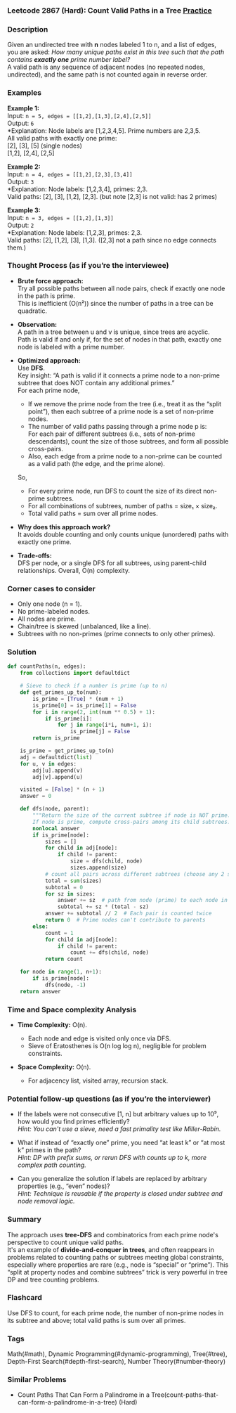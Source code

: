 ### Leetcode 2867 (Hard): Count Valid Paths in a Tree [Practice](https://leetcode.com/problems/count-valid-paths-in-a-tree)

### Description  
Given an undirected tree with **n** nodes labeled 1 to n, and a list of edges, you are asked: *How many unique paths exist in this tree such that the path contains **exactly one** prime number label?*  
A valid path is any sequence of adjacent nodes (no repeated nodes, undirected), and the same path is not counted again in reverse order.

### Examples  

**Example 1:**  
Input: `n = 5, edges = [[1,2],[1,3],[2,4],[2,5]]`  
Output: `6`  
*Explanation: Node labels are [1,2,3,4,5]. Prime numbers are 2,3,5.  
All valid paths with exactly one prime:  
[2], [3], [5] (single nodes)  
[1,2], [2,4], [2,5]

**Example 2:**  
Input: `n = 4, edges = [[1,2],[2,3],[3,4]]`  
Output: `3`  
*Explanation: Node labels: [1,2,3,4], primes: 2,3.  
Valid paths: [2], [3], [1,2], [2,3]. (but note [2,3] is not valid: has 2 primes)

**Example 3:**  
Input: `n = 3, edges = [[1,2],[1,3]]`  
Output: `2`  
*Explanation: Node labels: [1,2,3], primes: 2,3.  
Valid paths: [2], [1,2], [3], [1,3]. ([2,3] not a path since no edge connects them.)

### Thought Process (as if you’re the interviewee)  

- **Brute force approach:**  
  Try all possible paths between all node pairs, check if exactly one node in the path is prime.  
  This is inefficient (O(n²)) since the number of paths in a tree can be quadratic.

- **Observation:**  
  A path in a tree between u and v is unique, since trees are acyclic.  
  Path is valid if and only if, for the set of nodes in that path, exactly one node is labeled with a prime number.

- **Optimized approach:**  
  Use **DFS**.  
  Key insight: “A path is valid if it connects a prime node to a non-prime subtree that does NOT contain any additional primes.”  
  For each prime node,  
    - If we remove the prime node from the tree (i.e., treat it as the “split point”), then each subtree of a prime node is a set of non-prime nodes.  
    - The number of valid paths passing through a prime node p is:  
      For each pair of different subtrees (i.e., sets of non-prime descendants), count the size of those subtrees, and form all possible cross-pairs.  
    - Also, each edge from a prime node to a non-prime can be counted as a valid path (the edge, and the prime alone).

  So,  
    - For every prime node, run DFS to count the size of its direct non-prime subtrees.  
    - For all combinations of subtrees, number of paths = size₁ × size₂.  
    - Total valid paths = sum over all prime nodes.

- **Why does this approach work?**  
  It avoids double counting and only counts unique (unordered) paths with exactly one prime.

- **Trade-offs:**  
  DFS per node, or a single DFS for all subtrees, using parent-child relationships. Overall, O(n) complexity.

### Corner cases to consider  
- Only one node (n = 1).
- No prime-labeled nodes.
- All nodes are prime.
- Chain/tree is skewed (unbalanced, like a line).
- Subtrees with no non-primes (prime connects to only other primes).

### Solution

```python
def countPaths(n, edges):
    from collections import defaultdict

    # Sieve to check if a number is prime (up to n)
    def get_primes_up_to(num):
        is_prime = [True] * (num + 1)
        is_prime[0] = is_prime[1] = False
        for i in range(2, int(num ** 0.5) + 1):
            if is_prime[i]:
                for j in range(i*i, num+1, i):
                    is_prime[j] = False
        return is_prime

    is_prime = get_primes_up_to(n)
    adj = defaultdict(list)
    for u, v in edges:
        adj[u].append(v)
        adj[v].append(u)

    visited = [False] * (n + 1)
    answer = 0

    def dfs(node, parent):
        """Return the size of the current subtree if node is NOT prime.
        If node is prime, compute cross-pairs among its child subtrees."""
        nonlocal answer
        if is_prime[node]:
            sizes = []
            for child in adj[node]:
                if child != parent:
                    size = dfs(child, node)
                    sizes.append(size)
            # count all pairs across different subtrees (choose any 2 subtrees)
            total = sum(sizes)
            subtotal = 0
            for sz in sizes:
                answer += sz  # path from node (prime) to each node in subtree
                subtotal += sz * (total - sz)
            answer += subtotal // 2  # Each pair is counted twice
            return 0  # Prime nodes can't contribute to parents
        else:
            count = 1
            for child in adj[node]:
                if child != parent:
                    count += dfs(child, node)
            return count

    for node in range(1, n+1):
        if is_prime[node]:
            dfs(node, -1)
    return answer
```

### Time and Space complexity Analysis  

- **Time Complexity:** O(n).  
  - Each node and edge is visited only once via DFS.  
  - Sieve of Eratosthenes is O(n log log n), negligible for problem constraints.

- **Space Complexity:** O(n).  
  - For adjacency list, visited array, recursion stack.

### Potential follow-up questions (as if you’re the interviewer)  

- If the labels were not consecutive [1, n] but arbitrary values up to 10⁹, how would you find primes efficiently?  
  *Hint: You can't use a sieve, need a fast primality test like Miller-Rabin.*

- What if instead of “exactly one” prime, you need “at least k” or “at most k” primes in the path?  
  *Hint: DP with prefix sums, or rerun DFS with counts up to k, more complex path counting.*

- Can you generalize the solution if labels are replaced by arbitrary properties (e.g., “even” nodes)?  
  *Hint: Technique is reusable if the property is closed under subtree and node removal logic.*

### Summary
The approach uses **tree-DFS** and combinatorics from each prime node's perspective to count unique valid paths.  
It's an example of **divide-and-conquer in trees**, and often reappears in problems related to counting paths or subtrees meeting global constraints, especially where properties are rare (e.g., node is “special” or “prime”). This “split at property nodes and combine subtrees” trick is very powerful in tree DP and tree counting problems.


### Flashcard
Use DFS to count, for each prime node, the number of non-prime nodes in its subtree and above; total valid paths is sum over all primes.

### Tags
Math(#math), Dynamic Programming(#dynamic-programming), Tree(#tree), Depth-First Search(#depth-first-search), Number Theory(#number-theory)

### Similar Problems
- Count Paths That Can Form a Palindrome in a Tree(count-paths-that-can-form-a-palindrome-in-a-tree) (Hard)
